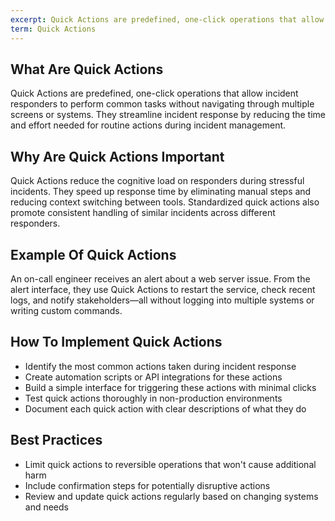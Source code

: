 ```yaml
---
excerpt: Quick Actions are predefined, one-click operations that allow incident responders to perform common tasks without navigating through multiple screens or systems.
term: Quick Actions
---
```

## What Are Quick Actions

Quick Actions are predefined, one-click operations that allow incident responders to perform common tasks without navigating through multiple screens or systems. They streamline incident response by reducing the time and effort needed for routine actions during incident management.

## Why Are Quick Actions Important

Quick Actions reduce the cognitive load on responders during stressful incidents. They speed up response time by eliminating manual steps and reducing context switching between tools. Standardized quick actions also promote consistent handling of similar incidents across different responders.

## Example Of Quick Actions

An on-call engineer receives an alert about a web server issue. From the alert interface, they use Quick Actions to restart the service, check recent logs, and notify stakeholders—all without logging into multiple systems or writing custom commands.

## How To Implement Quick Actions

- Identify the most common actions taken during incident response
- Create automation scripts or API integrations for these actions
- Build a simple interface for triggering these actions with minimal clicks
- Test quick actions thoroughly in non-production environments
- Document each quick action with clear descriptions of what they do

## Best Practices

- Limit quick actions to reversible operations that won't cause additional harm
- Include confirmation steps for potentially disruptive actions
- Review and update quick actions regularly based on changing systems and needs